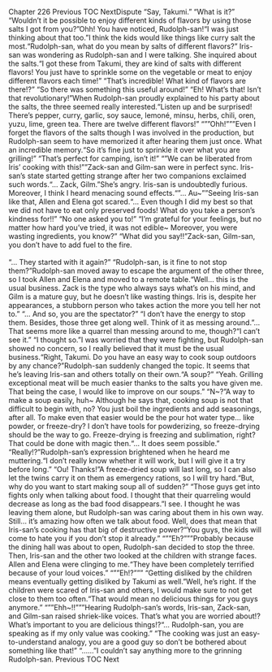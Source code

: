 Chapter 226 Previous TOC NextDispute “Say, Takumi.” “What is it?” “Wouldn’t it be possible to enjoy different kinds of flavors by using those salts I got from you?”Ohh! You have noticed, Rudolph-san!“I was just thinking about that too.”I think the kids would like things like curry salt the most.“Rudolph-san, what do you mean by salts of different flavors?”    Iris-san was wondering as Rudolph-san and I were talking. She inquired about the salts.“I got these from Takumi, they are kind of salts with different flavors! You just have to sprinkle some on the vegetable or meat to enjoy different flavors each time!” “That’s incredible! What kind of flavors are there!?” “So there was something this useful around!” “Eh! What’s that! Isn’t that revolutionary!”When Rudolph-san proudly explained to his party about the salts, the three seemed really interested.“Listen up and be surprised! There’s pepper, curry, garlic, soy sauce, lemoné, minsu, herbs, chili, oren, yuzu, lime, green tea. There are twelve different flavors!” “””Ohh!”””Even I forget the flavors of the salts though I was involved in the production, but Rudolph-san seem to have memorized it after hearing them just once. What an incredible memory.“So it’s fine just to sprinkle it over what you are grilling!” “That’s perfect for camping, isn’t it!” “”We can be liberated from Iris’ cooking with this!””Zack-san and Gilm-san were in perfect sync. Iris-san’s state started getting strange after her two companions exclaimed such words.“… Zack, Gilm.”She’s angry. Iris-san is undoubtedly furious. Moreover, I think I heard menacing sound effects.“”… Au~””Seeing Iris-san like that, Allen and Elena got scared.“… Even though I did my best so that we did not have to eat only preserved foods! What do you take a person’s kindness for!!” “No one asked you to!” “I’m grateful for your feelings, but no matter how hard you’ve tried, it was not edible~ Moreover, you were wasting ingredients, you know?” “What did you say!!”Zack-san, Gilm-san, you don’t have to add fuel to the fire.<br/><br/>
“… They started with it again?” “Rudolph-san, is it fine to not stop them?”Rudolph-san moved away to escape the argument of the other three, so I took Allen and Elena and moved to a remote table.“Well… this is the usual business. Zack is the type who always says what’s on his mind, and Gilm is a mature guy, but he doesn’t like wasting things. Iris is, despite her appearances, a stubborn person who takes action the more you tell her not to.” “… And so, you are the spectator?” “I don’t have the energy to stop them. Besides, those three get along well. Think of it as messing around.”… That seems more like a quarrel than messing around to me, though?“I can’t see it.” “I thought so.”I was worried that they were fighting, but Rudolph-san showed no concern, so I really believed that it must be the usual business.“Right, Takumi. Do you have an easy way to cook soup outdoors by any chance?”Rudolph-san suddenly changed the topic. It seems that he’s leaving Iris-san and others totally on their own.“A soup?” “Yeah. Grilling exceptional meat will be much easier thanks to the salts you have given me. That being the case, I would like to improve on our soups.” “N~?”A way to make a soup easily, huh~ Although he says that, cooking soup is not that difficult to begin with, no? You just boil the ingredients and add seasonings, after all. To make even that easier would be the pour hot water type… like powder, or freeze-dry? I don’t have tools for powderizing, so freeze-drying should be the way to go. Freeze-drying is freezing and sublimation, right? That could be done with magic then.“… It does seem possible.” “Really!?”Rudolph-san’s expression brightened when he heard me muttering.“I don’t really know whether it will work, but I will give it a try before long.” “Ou! Thanks!”A freeze-dried soup will last long, so I can also let the twins carry it on them as emergency rations, so I will try hard.“But, why do you want to start making soup all of sudden?” “Those guys get into fights only when talking about food. I thought that their quarreling would decrease as long as the bad food disappears.”I see. I thought he was leaving them alone, but Rudolph-san was caring about them in his own way. Still… it’s amazing how often we talk about food. Well, does that mean that Iris-san’s cooking has that big of destructive power?“You guys, the kids will come to hate you if you don’t stop it already.” “””Eh?”””Probably because the dining hall was about to open, Rudolph-san decided to stop the three. Then, Iris-san and the other two looked at the children with strange faces. Allen and Elena were clinging to me.“They have been completely terrified because of your loud voices.” “””Eh!?””” “Getting disliked by the children means eventually getting disliked by Takumi as well.”Well, he’s right. If the children were scared of Iris-san and others, I would make sure to not get close to them too often.“That would mean no delicious things for you guys anymore.” “””Ehh~!!”””Hearing Rudolph-san’s words, Iris-san, Zack-san, and Gilm-san raised shriek-like voices. That’s what you are worried about!? What’s important to you are delicious things!?“… Rudolph-san, you are speaking as if my only value was cooking.” “The cooking was just an easy-to-understand analogy, you are a good guy so don’t be bothered about something like that!” “……”I couldn’t say anything more to the grinning Rudolph-san. Previous TOC Next<br/><br/>
